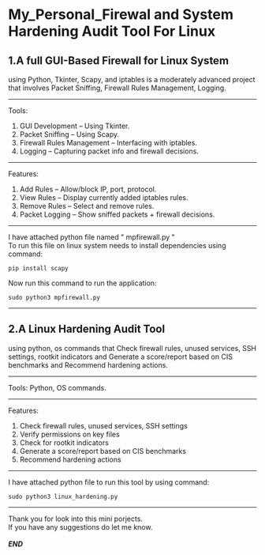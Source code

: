 # My_Personal_Firewal and System Hardening Audit Tool For Linux 
1.A full GUI-Based Firewall for Linux System 
---
using Python, Tkinter, Scapy, and iptables is a moderately advanced project that involves Packet Sniffing, Firewall Rules Management, Logging.

---
Tools: 
1. GUI Development – Using Tkinter. 
2. Packet Sniffing – Using Scapy. 
3. Firewall Rules Management – Interfacing with iptables. 
4. Logging – Capturing packet info and firewall decisions. 
---
Features: 
1.	Add Rules – Allow/block IP, port, protocol.
2.	View Rules – Display currently added iptables rules.
3.	Remove Rules – Select and remove rules.
4.	Packet Logging – Show sniffed packets + firewall decisions.
---
I have attached python file named " mpfirewall.py "  
To run this file on linux system needs to install dependencies using command: </br>
  
    pip install scapy
Now run this command to run the application: 

    sudo python3 mpfirewall.py       
---
2.A Linux Hardening Audit Tool 
---
using python, os commands that Check firewall rules, unused services, SSH settings, rootkit indicators and Generate a score/report based on CIS benchmarks and Recommend hardening actions.

---
Tools: Python, OS commands.

---
Features: 
	
1.	Check firewall rules, unused services, SSH settings
2.	Verify permissions on key files
3.	Check for rootkit indicators
4.	Generate a score/report based on CIS benchmarks
5.	Recommend hardening actions
---
I have attached python file to run this tool by using command: 

    sudo python3 linux_hardening.py 
---

Thank you for look into this mini porjects. </br>
If you have any suggestions do let me know. </br> </br>
***END***
